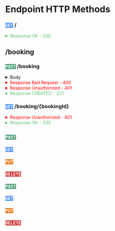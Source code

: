<style>
  .post, .get, .put, .delete { color: white; }

  .post { background-color: #489e77; }
  .get { background-color: #4c91ff; }
  .put { background-color: #e97500; }
  .delete { background-color: #cf3030; }

  .ok, .created { color: #62c173; }
  .badrequest, .unauthorized { color: red; }
</style>


# Endpoint HTTP Methods

### <code class="get">GET</code> /
<details>
  <summary class="ok">Response OK - 200</summary>

```json
{ "message": "online" }
```
</details>


## /booking

### <code class="post">POST</code> /booking
<details>
  <summary>Body</summary>

```json
{
	"CheckIn":"2030-08-27",
	"CheckOut":"2030-08-28",
	"GuestQuant":"1",
	"RoomId":1
}
```
</details>

<details>
  <summary class="badrequest">Response Bad Request - 400</summary>
When trying to book more then the room capacity.

```json
{
  "message": "Guest quantity over room capacity"
}
```
</details>

<details>
  <summary class="badrequest">Response Unauthorized - 401</summary>
When there is no user logged in.

```json
{
  "message": "User not found!"
}
```
</details>

<details>
  <summary class="created">Response CREATED - 201</summary>

```json
{
  "bookingId": 1,
  "checkIn": "2030-08-27T00:00:00",
  "checkOut": "2030-08-28T00:00:00",
  "guestQuant": 1,
  "room": {
    "roomId": 1,
    "name": "Suite básica",
    "capacity": 2,
    "image": "image suite",
    "hotel": {
      "hotelId": 1,
      "name": "Trybe Hotel RJ",
      "address": "Avenida Atlântica, 1400",
      "cityId": 1,
      "cityName": "Rio de Janeiro"
    }
  }
}
```
</details>

### <code class="get">GET</code> /booking/{bookingId}
<details>
  <summary class="unauthorized">Response Unauthorized - 401</summary>
When there is no user logged in or the user is trying to access a booking that doesn't belong to him.

```json
{
  "message": "{{user.Name}} not Authorized! This booking doesn't belong to {user.Name}"
}
```
</details>

<details>
  <summary class="ok">Response OK - 200</summary>

```json
{
	"bookingId": 1002,
	"checkIn": "2023-08-27T00:00:00",
	"checkOut": "2023-08-28T00:00:00",
	"guestQuant": 1,
	"room": {
  	  "roomId": 1,
  	  "name": "Suite básica",
  	  "capacity": 2,
  	  "image": "image suite",
  	  "hotel": {
			"hotelId": 1,
  		  "name": "Trybe Hotel RJ",
  		  "address": "Avenida Atlântica, 1400",
  		  "cityId": 1,
  		  "cityName": "Rio de Janeiro"
  	  }
    }
}
```
</details>


##

### <code class="post">POST</code>
### <code class="get">GET</code>
### <code class="put">PUT</code>
### <code class="delete">DELETE</code>

### <code class="post">POST</code>
### <code class="get">GET</code>
### <code class="put">PUT</code>
### <code class="delete">DELETE</code>